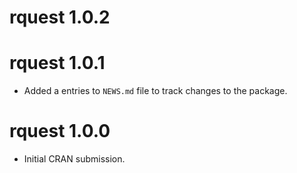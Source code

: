 # rquest 1.0.2

# rquest 1.0.1

* Added a entries to `NEWS.md` file to track changes to the package.

# rquest 1.0.0

* Initial CRAN submission.
